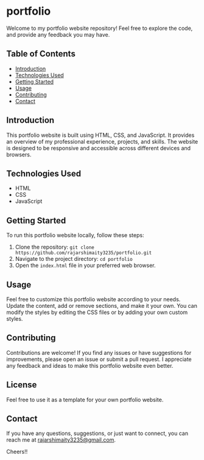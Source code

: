 # portfolio
Welcome to my portfolio website repository! Feel free to explore the code, and provide any feedback you may have.

## Table of Contents

- [Introduction](#introduction)
- [Technologies Used](#technologies-used)
- [Getting Started](#getting-started)
- [Usage](#usage)
- [Contributing](#contributing)
- [Contact](#contact)

## Introduction

This portfolio website is built using HTML, CSS, and JavaScript. It provides an overview of my professional experience, projects, and skills. The website is designed to be responsive and accessible across different devices and browsers.

## Technologies Used

- HTML
- CSS
- JavaScript

## Getting Started

To run this portfolio website locally, follow these steps:

1. Clone the repository: `git clone https://github.com/rajarshimaity3235/portfolio.git`
2. Navigate to the project directory: `cd portfolio`
3. Open the `index.html` file in your preferred web browser.

## Usage

Feel free to customize this portfolio website according to your needs. Update the content, add or remove sections, and make it your own. You can modify the styles by editing the CSS files or by adding your own custom styles.

## Contributing

Contributions are welcome! If you find any issues or have suggestions for improvements, please open an issue or submit a pull request. I appreciate any feedback and ideas to make this portfolio website even better.

## License

Feel free to use it as a template for your own portfolio website.

## Contact

If you have any questions, suggestions, or just want to connect, you can reach me at [rajarshimaity3235@gmail.com](mailto:rajarshimaity3235@gmail.com).

Cheers!!
